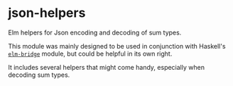 # json-helpers
Elm helpers for Json encoding and decoding of sum types.

This module was mainly designed to be used in conjunction with Haskell's [`elm-bridge`](http://hackage.haskell.org/package/elm-bridge) module, but could be helpful in its own right.

It includes several helpers that might come handy, especially when decoding sum types.



